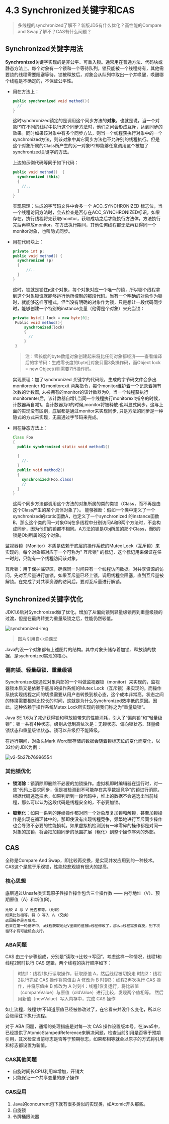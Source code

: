 # 4.3 Synchronized关键字和CAS

> 多线程的synchronized了解不？新版JDS有什么优化？高性能的Compare and Swap了解不？CAS有什么问题？



## Synchronized关键字用法

**Synchronized**关键字实现的是非公平、可重入锁。通常用在普通方法、代码块或静态方法上。每个对象有一个锁和一个等待队列，锁只能被一个线程持有，其他需要锁的线程需要阻塞等待。锁被释放后，对象会从队列中取出一个并唤醒，唤醒哪个线程是不确定的，不保证公平性。

- 用在方法上：

  ```java
  public synchronized void method(){
    // 
  }
  ```

  这时synchronized锁定的是调用这个同步方法的**对象**。也就是说，当一个对象P1在不同的线程中执行这个同步方法时，他们之间会形成互斥，达到同步的效果。同时如果该对象中有多个同步方法，则当一个线程获执行对象中的一个synchronized方法，则该对象中其它同步方法也不允许别的线程执行。但是这个对象所属的Class所产生的另一对象P2却能够任意调用这个被加了synchronized关键字的方法。

  上边的示例代码等同于如下代码：

  ```java
  public void method()  {  
    synchronized (this)   
    {  
      //..  
    }  
  }
  ```

  实现原理：生成的字节码文件中会多一个 ACC_SYNCHRONIZED 标志位，当一个线程访问方法时，会去检查是否存在ACC_SYNCHRONIZED标识，如果存在，执行线程将先获取monitor，获取成功之后才能执行方法体，方法执行完后再释放monitor。在方法执行期间，其他任何线程都无法再获得同一个monitor对象，也叫隐式同步。

- 用在代码块上：

  ```java
  private int p;
  public void method() { 
  	synchronized (p) 
  	{ 
  		//.. 
  	} 
  }
  ```

  这时，锁就是锁住`p`这个对象，每个对象对应一个唯一的锁，所以哪个线程拿到这个对象锁谁就能够运行他所控制的那段代码。当有一个明确的对象作为锁时，就能够这样写程式，但当没有明确的对象作为锁，只是想让一段代码同步时，能够创建一个特别的instance变量（他得是个对象）来充当锁：

  ```java
  private byte[] lock = new byte[0]; 
   Public void method(){  
       synchronized(lock) 
       { 
         // 
       }
   }
  ```

  > 注：零长度的byte数组对象创建起来将比任何对象都经济――查看编译后的字节码：生成零长度的byte[]对象只需3条操作码，而Object lock = new Object()则需要7行操作码。

  实现原理：加了synchronized 关键字的代码段，生成的字节码文件会多出 monitorenter 和 monitorexit 两条指令，每个monitor维护着一个记录着拥有次数的计数器, 未被拥有的monitor的该计数器为0，当一个线程获执行monitorenter后，该计数器自增1;当同一个线程执行monitorexit指令的时候，计数器再自减1。当计数器为0的时候,monitor将被释放.也叫显式同步。这与上面的实现没有区别，底层都是通过monitor来实现同步, 只是方法的同步是一种隐式的方式来实现，无需通过字节码来完成。

- 用在静态方法上：

  ```java
  Class Foo  
  {  
    public synchronized static void method1()  
   
    {  
      //.  
    }  
    public void method2()  
    {  
      synchronized(Foo.class)  
      //
    }  
  }
  ```

  这两个同步方法都调用这个方法的对象所属的类的类锁（Class，而不再是由这个Class产生的某个具体对象了）。
  能够推断：假如一个类中定义了一个synchronized的static函数A，也定义了一个synchronized 的instance函数B，那么这个类的同一对象Obj在多线程中分别访问A和B两个方法时，不会构成同步，因为他们的锁都不相同。A方法的锁是Obj所属的那个Class，而B的锁是Obj所属的这个对象。

  

监视器锁（Monitor）本质是依赖于底层的操作系统的Mutex Lock（互斥锁）来实现的。每个对象都对应于一个可称为" 互斥锁" 的标记，这个标记用来保证在任一时刻，只能有一个线程访问该对象。

互斥锁：用于保护临界区，确保同一时间只有一个线程访问数据。对共享资源的访问，先对互斥量进行加锁，如果互斥量已经上锁，调用线程会阻塞，直到互斥量被解锁。在完成了对共享资源的访问后，要对互斥量进行解锁。



## Synchronized关键字优化

JDK1.6后对Synchronized做了优化。增加了从偏向锁到轻量级锁再到重量级锁的过渡，但是在最终转变为重量级锁之后，性能仍然较低。

![synchronized-img](./images/synchronized-img.png)

> 图片引用自小滴课堂

Java的没一个对象都有上述图片的结构。其中对象头储存着加锁、释放锁的数据，是sychronized实现的核心。

### 偏向锁、轻量级锁、重量级锁

Synchronized是通过对象内部的一个叫做监视器锁（monitor）来实现的，监视器锁本质又是依赖于底层的操作系统的Mutex Lock（互斥锁）来实现的。而操作系统实现线程之间的切换需要从用户态转换到核心态，这个成本非常高，状态之间的转换需要相对比较长的时间，这就是为什么Synchronized效率低的原因。因此，这种依赖于操作系统Mutex Lock所实现的锁我们称之为“重量级锁”。

Java SE 1.6为了减少获得锁和释放锁带来的性能消耗，引入了“偏向锁”和“轻量级锁”：锁一共有4种状态，级别从低到高依次是：无锁状态、偏向锁状态、轻量级锁状态和重量级锁状态。锁可以升级但不能降级。

在运行期间，对象头Mark Word里存储的数据会随着锁标志位的变化而变化，以32位的JDK为例：

![v2-5b27b76996554](./images/v2-5b27b76996554.jpg)

### 其他锁优化

- **锁消除**：锁消除即删除不必要的加锁操作。虚拟机即时编辑器在运行时，对一些“代码上要求同步，但是被检测到不可能存在共享数据竞争”的锁进行消除。根据代码逃逸技术，如果判断到一段代码中，堆上的数据不会逃逸出当前线程，那么可以认为这段代码是线程安全的，不必要加锁。

- **锁粗化**：如果一系列的连续操作都对同一个对象反复加锁和解锁，甚至加锁操作是出现在循环体中的，那即使没有出现线程竞争，频繁地进行互斥同步操作也会导致不必要的性能损耗。如果虚拟机检测到有一串零碎的操作都是对同一对象的加锁，将会把加锁同步的范围扩展（粗化）到整个操作序列的外部。



## CAS

全称是Compare And Swap，即比较再交换，是实现并发应用到的一种技术。CAS这个是属于乐观锁，性能较悲观锁有很大的提高。

### 核心思想

底层通过Unsafe类实现原子性操作操作包含三个操作数 —— 内存地址（V）、预期原值（A）和新值(B)。 

```
比较 A 与 V 是否相等。（比较）
如果比较相等，将 B 写入 V。（交换）
返回操作是否成功。
若果在第一轮循环中，a线程获取地址V里面的值被b线程修改了，那么a线程需要自旋，到下次循环才有可能机会执行。
```

### ABA问题

CAS 由三个步骤组成，分别是“读取->比较->写回”。考虑这样一种情况，线程1和线程2同时执行 CAS 逻辑，两个线程的执行顺序如下：

>  时刻1：线程1执行读取操作，获取原值 A，然后线程被切换走
>  时刻2：线程2执行完成 CAS 操作将原值由 A 修改为 B
>  时刻3：线程2再次执行 CAS 操作，并将原值由 B 修改为 A
>  时刻4：线程1恢复运行，将比较值（compareValue）与原值（oldValue）进行比较，发现两个值相等。
>  然后用新值（newValue）写入内存中，完成 CAS 操作

如上流程，线程1并不知道原值已经被修改过了，在它看来并没什么变化，所以它会继续往下执行流程。

对于 ABA 问题，通常的处理措施是对每一次 CAS 操作设置版本号。在java5中，已经提供了AtomicStampedReference来解决问题，检查当前引用是否等于预期引用，其次检查当前标志是否等于预期标志，如果都相等就会以原子的方式将引用和标志都设置为新值。

### CAS其他问题

- 自旋时间长CPU利用率增加，开销大
- 只能保证一个共享变量的原子操作

### CAS应用

1. Java的concurrent包下就有很多类似的实现类，如Atomic开头那些。
2. 自旋锁
3. 令牌桶限流器